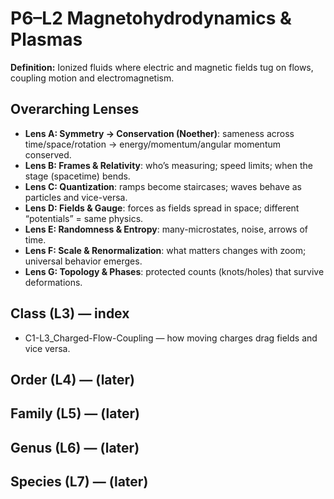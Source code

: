 # P6–L2 Magnetohydrodynamics & Plasmas
**Definition:** Ionized fluids where electric and magnetic fields tug on flows, coupling motion and electromagnetism.
## Overarching Lenses

- **Lens A: Symmetry -> Conservation (Noether)**: sameness across time/space/rotation → energy/momentum/angular momentum conserved.
- **Lens B: Frames & Relativity**: who’s measuring; speed limits; when the stage (spacetime) bends.
- **Lens C: Quantization**: ramps become staircases; waves behave as particles and vice-versa.
- **Lens D: Fields & Gauge**: forces as fields spread in space; different “potentials” = same physics.
- **Lens E: Randomness & Entropy**: many-microstates, noise, arrows of time.
- **Lens F: Scale & Renormalization**: what matters changes with zoom; universal behavior emerges.
- **Lens G: Topology & Phases**: protected counts (knots/holes) that survive deformations.

## Class (L3) — index
- C1-L3_Charged-Flow-Coupling — how moving charges drag fields and vice versa.

## Order (L4) — (later)
## Family (L5) — (later)
## Genus (L6) — (later)
## Species (L7) — (later)
